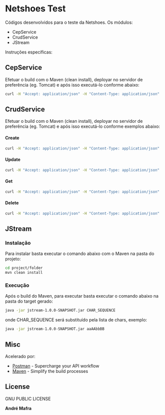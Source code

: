 # Netshoes Test

Códigos desenvolvidos para o teste da Netshoes. Os módulos:

  - CepService
  - CrudService
  - JStream

Instruções específicas:
## CepService
Efetuar o build com o Maven (clean install), deployar no servidor de preferência (eg. Tomcat) e após isso executá-lo conforme abaixo:

```sh
curl -H "Accept: application/json" -H "Content-Type: application/json"  -X POST -d '{"id":"06753160"}' http://host:port/cepservice/api/
```

## CrudService
Efetuar o build com o Maven (clean install), deployar no servidor de preferência (eg. Tomcat) e após isso executá-lo conforme exemplos abaixo:

#### Create

```sh
curl -H "Accept: application/json" -H "Content-Type: application/json"  -X POST -d '{"rua":"Rua 2","numero":"02","cep":"06753161","cidade":"Abc","estado":"RJ"}' http://host:port/crudservice/api/
```
#### Update

```sh
curl -H "Accept: application/json" -H "Content-Type: application/json"  -X PUT -d '{"id":"1f743aa3-1df3-4a79-8666-7e820fb4a3c6","rua":"Rua 20","numero":"02","cep":"06753163","bairro":null,"cidade":"aaaaa","estado":"BA","complemento":null}' http://host:port/crudservice/api/
```

#### Get

```sh
curl -H "Accept: application/json" -H "Content-Type: application/json"  -X GET http://host:port/crudservice/api/id
```

#### Delete

```sh
curl -H "Accept: application/json" -H "Content-Type: application/json"  -X DELETE http://host:port/crudservice/api/id
```

## JStream
### Instalação
Para instalar basta executar o comando abaixo com o Maven na pasta do projeto:
```sh
cd project/folder
mvn clean install
```

### Execução

Após o build do Maven, para executar basta executar o comando abaixo na pasta do target gerado:
```sh
java -jar jstream-1.0.0-SNAPSHOT.jar CHAR_SEQUENCE
```
onde CHAR_SEQUENCE será substituído pela lista de chars, exemplo:
```sh
java -jar jstream-1.0.0-SNAPSHOT.jar aaAAbbBB
```


## Misc

Acelerado por:

* [Postman] - Supercharge your API workflow
* [Maven] - Simplify the build processes

License
----
GNU PUBLIC LICENSE

**André Mafra**

[Postman]:https://www.getpostman.com/
[Maven]:https://maven.apache.org/
